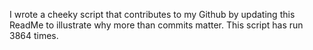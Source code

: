 I wrote a cheeky script that contributes to my Github by updating this ReadMe to illustrate why more than commits matter. This script has run 3864 times.